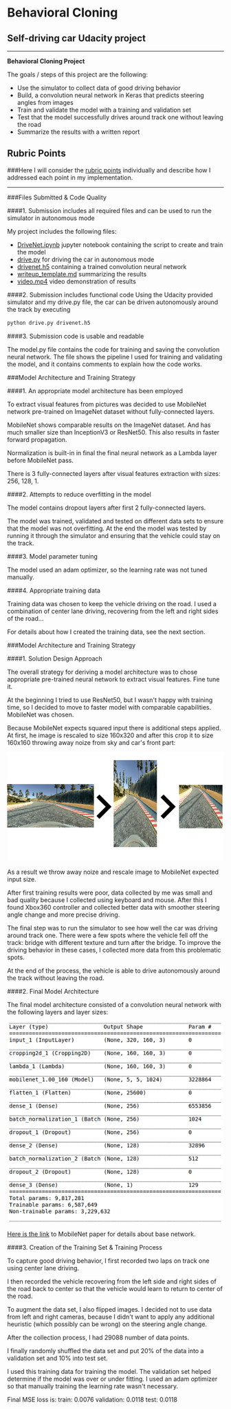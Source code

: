 # **Behavioral Cloning** 

## Self-driving car Udacity project


---

**Behavioral Cloning Project**

The goals / steps of this project are the following:
* Use the simulator to collect data of good driving behavior
* Build, a convolution neural network in Keras that predicts steering angles from images
* Train and validate the model with a training and validation set
* Test that the model successfully drives around track one without leaving the road
* Summarize the results with a written report


[//]: # (Image References)

[keras_summary]: ./examples/keras_summary.png "Keras summary"
[preprocessing]: ./examples/preprocessing.png "Preprocessing steps"
[image1]: ./examples/placeholder.png "Model Visualization"
[image2]: ./examples/placeholder.png "Grayscaling"
[image3]: ./examples/placeholder_small.png "Recovery Image"
[image4]: ./examples/placeholder_small.png "Recovery Image"
[image5]: ./examples/placeholder_small.png "Recovery Image"
[image6]: ./examples/placeholder_small.png "Normal Image"
[image7]: ./examples/placeholder_small.png "Flipped Image"

## Rubric Points
###Here I will consider the [rubric points](https://review.udacity.com/#!/rubrics/432/view) individually and describe how I addressed each point in my implementation.  

---
###Files Submitted & Code Quality

####1. Submission includes all required files and can be used to run the simulator in autonomous mode

My project includes the following files:
* [DriveNet.ipynb](./DriveNet.ipynb) jupyter notebook containing the script to create and train the model
* [drive.py](./drive.py) for driving the car in autonomous mode
* [drivenet.h5](./drivenet.h5) containing a trained convolution neural network 
* [writeup_template.md](./README.md) summarizing the results
* [video.mp4](./video.mp4) video demonstration of results

####2. Submission includes functional code
Using the Udacity provided simulator and my drive.py file, the car can be driven autonomously around the track by executing 
```sh
python drive.py drivenet.h5
```

####3. Submission code is usable and readable

The model.py file contains the code for training and saving the convolution neural network. The file shows the pipeline I used for training and validating the model, and it contains comments to explain how the code works.

###Model Architecture and Training Strategy

####1. An appropriate model architecture has been employed

To extract visual features from pictures was decided to use MobileNet network pre-trained on ImageNet dataset without fully-connected layers.

MobileNet shows comparable results on the ImageNet dataset. And has much smaller size than InceptionV3 or ResNet50. This also results in faster forward propagation.

Normalization is built-in in final the final neural network as a Lambda layer before MobileNet pass.

There is 3 fully-connected layers after visual features extraction with sizes: 256, 128, 1.

####2. Attempts to reduce overfitting in the model

The model contains dropout layers after first 2 fully-connected layers.

The model was trained, validated and tested on different data sets to ensure that the model was not overfitting. At the end the model was tested by running it through the simulator and ensuring that the vehicle could stay on the track.

####3. Model parameter tuning

The model used an adam optimizer, so the learning rate was not tuned manually.

####4. Appropriate training data

Training data was chosen to keep the vehicle driving on the road. I used a combination of center lane driving, recovering from the left and right sides of the road...

For details about how I created the training data, see the next section. 

###Model Architecture and Training Strategy

####1. Solution Design Approach

The overall strategy for deriving a model architecture was to chose appropriate pre-trained neural network to extract visual features. Fine tune it.

At the beginning I tried to use ResNet50, but I wasn't happy with training time, so I decided to move to faster model with comparable capabilities. MobileNet was chosen.

Because MobileNet expects squared input there is additional steps applied. At first, he image is rescaled to size 160x320 and after this crop it to size 160x160 throwing away noize from sky and car's front part:

![preprocessing][preprocessing]

As a result we throw away noize and rescale image to MobileNet expected input size.

After first training results were poor, data collected by me was small and bad quality because I collected using keyboard and mouse. After this I found Xbox360 controller and collected better data with smoother steering angle change and more precise driving. 

The final step was to run the simulator to see how well the car was driving around track one. There were a few spots where the vehicle fell off the track: bridge with different texture and turn after the bridge. To improve the driving behavior in these cases, I collected more data from this problematic spots.

At the end of the process, the vehicle is able to drive autonomously around the track without leaving the road.

####2. Final Model Architecture

The final model architecture consisted of a convolution neural network with the following layers and layer sizes:

![Keras summary][keras_summary]

[Here is the link](https://arxiv.org/pdf/1704.04861.pdf) to MobileNet paper for details about base network.

####3. Creation of the Training Set & Training Process

To capture good driving behavior, I first recorded two laps on track one using center lane driving.

I then recorded the vehicle recovering from the left side and right sides of the road back to center so that the vehicle would learn to return to center of the road.

To augment the data set, I also flipped images. I decided not to use data from left and right cameras, because I didn't want to apply any additional heuristic (which possibly can be wrong) on the steering angle change.

After the collection process, I had 29088 number of data points.

I finally randomly shuffled the data set and put 20% of the data into a validation set and 10% into test set.

I used this training data for training the model. The validation set helped determine if the model was over or under fitting. I used an adam optimizer so that manually training the learning rate wasn't necessary.

Final MSE loss is:
train: 0.0076
validation: 0.0118
test: 0.0118
